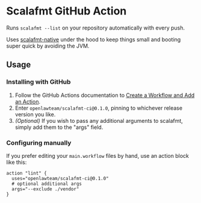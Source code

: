 # Scalafmt GitHub Action

Runs `scalafmt --list` on your repository automatically with every push.

Uses [scalafmt-native](https://github.com/mroth/scalafmt-native) under the hood to keep things small and booting super quick by avoiding the JVM.

## Usage

### Installing with GitHub

1. Follow the GitHub Actions documentation to [Create a Workflow and Add an Action](https://help.github.com/en/articles/creating-a-workflow-with-github-actions).
2. Enter `openlawteam/scalafmt-ci@0.1.0`, pinning to whichever release version you like.
3. _(Optional)_ If you wish to pass any additional arguments to scalafmt, simply add them to the "args" field.

### Configuring manually

If you prefer editing your `main.workflow` files by hand, use an action block like this:

```hcl
action "lint" {
  uses="openlawteam/scalafmt-ci@0.1.0"
  # optional additional args
  args="--exclude ./vendor"
}
```

